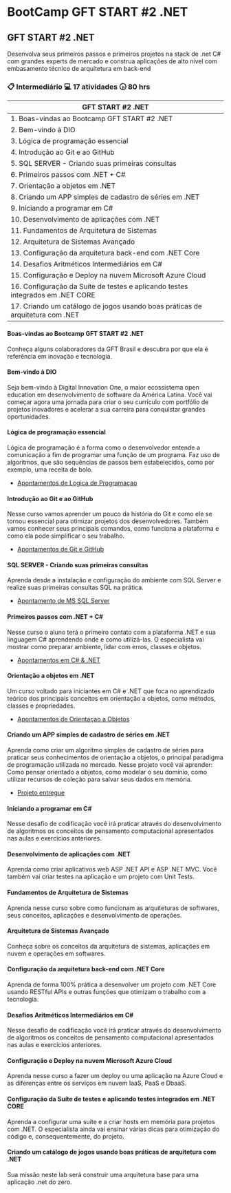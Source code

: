 # BootCamp GFT START #2 .NET

## GFT START #2 .NET

Desenvolva seus primeiros passos e primeiros projetos na stack de .net C# com grandes experts de mercado e construa aplicações de alto nível com embasamento técnico de arquitetura em back-end

### :clipboard: Intermediário   :computer: 17 atividades  :clock430: 80 hrs

| GFT START #2 .NET |
|-------------------------------------|
| 1. Boas-vindas ao Bootcamp GFT START #2 .NET |
| 2. Bem-vindo à DIO   |
| 3. Lógica de programação essencial |
| 4. Introdução ao Git e ao GitHub |
| 5. SQL SERVER - Criando suas primeiras consultas |
| 6. Primeiros passos com .NET + C#   |
| 7. Orientação a objetos em .NET  |
| 8. Criando um APP simples de cadastro de séries em .NET   |
| 9. Iniciando a programar em C#   |
| 10. Desenvolvimento de aplicações com .NET   |
| 11. Fundamentos de Arquitetura de Sistemas   |
| 12. Arquitetura de Sistemas Avançado   |
| 13. Configuração da arquitetura back-end com .NET Core   |
| 14. Desafios Aritméticos Intermediários em C#   |
| 15. Configuração e Deploy na nuvem Microsoft Azure Cloud   |
| 16. Configuração da Suíte de testes e aplicando testes integrados em .NET CORE   |
| 17. Criando um catálogo de jogos usando boas práticas de arquitetura com .NET  |

#### Boas-vindas ao Bootcamp GFT START #2 .NET

Conheça alguns colaboradores da GFT Brasil e descubra por que ela é referência em inovação e tecnologia.

#### Bem-vindo à DIO

Seja bem-vindo à Digital Innovation One, o maior ecossistema open education em desenvolvimento de software da América Latina. Você vai começar agora uma jornada para criar o seu currículo com portfólio de projetos inovadores e acelerar a sua carreira para conquistar grandes oportunidades.

#### Lógica de programação essencial

Lógica de programação é a forma como o desenvolvedor entende a comunicação a fim de programar uma função de um programa. Faz uso de algoritmos, que são sequências de passos bem estabelecidos, como por exemplo, uma receita de bolo.

- [Apontamentos de Logica de Programaçao](https://github.com/VagnerBellacosa/Curso_LogicaDeProgramacao)

#### Introdução ao Git e ao GitHub
Nesse curso vamos aprender um pouco da história do Git e como ele se tornou essencial para otimizar projetos dos desenvolvedores. Também vamos conhecer seus principais comandos, como funciona a plataforma e como ela pode simplificar o seu trabalho.

- [Apontamentos de Git e GitHub](https://github.com/VagnerBellacosa/Curso_GitHub)

#### SQL SERVER - Criando suas primeiras consultas

Aprenda desde a instalação e configuração do ambiente com SQL Server e realize suas primeiras consultas SQL na prática.

- [Apontamento de MS SQL Server](https://github.com/VagnerBellacosa/Curso_MSSQLServer)

#### Primeiros passos com .NET + C#

Nesse curso o aluno terá o primeiro contato com a plataforma .NET e sua linguagem C# aprendendo onde e como utilizá-las. O especialista vai mostrar como preparar ambiente, lidar com erros, classes e objetos.

- [Apontamentos em C# & .NET](https://github.com/VagnerBellacosa/Curso_C_Sharp)

#### Orientação a objetos em .NET

Um curso voltado para iniciantes em C# e .NET que foca no aprendizado teórico dos principais conceitos em orientação a objetos, como métodos, classes e propriedades.

- [Apontamentos de Orientaçao a Objetos](https://github.com/VagnerBellacosa/Curso_OrientacaoObjetos)

#### Criando um APP simples de cadastro de séries em .NET

Aprenda como criar um algoritmo simples de cadastro de séries para praticar seus conhecimentos de orientação a objetos, o principal paradigma de programação utilizada no mercado. Nesse projeto você vai aprender: Como pensar orientado a objetos, como modelar o seu domínio, como utilizar recursos de coleção para salvar seus dados em memória.

- [Projeto entregue](https://github.com/VagnerBellacosa/005_GRUDCadastroTVSeries)

#### Iniciando a programar em C#

Nesse desafio de codificação você irá praticar através do desenvolvimento de algoritmos os conceitos de pensamento computacional apresentados nas aulas e exercícios anteriores.



#### Desenvolvimento de aplicações com .NET
Aprenda como criar aplicativos web ASP .NET API e ASP .NET MVC. Você também vai criar testes na aplicação e um projeto com Unit Tests.

#### Fundamentos de Arquitetura de Sistemas
Aprenda nesse curso sobre como funcionam as arquiteturas de softwares, seus conceitos, aplicações e desenvolvimento de operações.

#### Arquitetura de Sistemas Avançado
Conheça sobre os conceitos da arquitetura de sistemas, aplicações em nuvem e operações em softwares.

#### Configuração da arquitetura back-end com .NET Core
Aprenda de forma 100% prática a desenvolver um projeto com .NET Core usando RESTful APIs e outras funções que otimizam o trabalho com a tecnologia.

#### Desafios Aritméticos Intermediários em C#
Nesse desafio de codificação você irá praticar através do desenvolvimento de algoritmos os conceitos de pensamento computacional apresentados nas aulas e exercícios anteriores.

#### Configuração e Deploy na nuvem Microsoft Azure Cloud
Aprenda nesse curso a fazer um deploy ou uma aplicação na Azure Cloud e as diferenças entre os serviços em nuvem IaaS, PaaS e DbaaS.

#### Configuração da Suíte de testes e aplicando testes integrados em .NET CORE
Aprenda a configurar uma suíte e a criar hosts em memória para projetos com .NET. O especialista ainda vai ensinar várias dicas para otimização do código e, consequentemente, do projeto.

#### Criando um catálogo de jogos usando boas práticas de arquitetura com .NET
Sua missão neste lab será construir uma arquitetura base para uma aplicação .net do zero.
